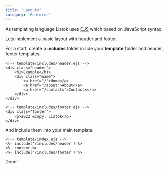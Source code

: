 ```yaml
---
title: "Layouts"
category: 'Features'
---
```

As templating language Listok uses [EJS](https://ejs.co/) which based on JavaScript syntax.

Lets implement a basic layout with header and footer.

For a start, create a **includes** folder inside your **template** folder and header, footer templates.
```ejs
<!-- template/includes/header.ejs -->
<div class="header">
    <h1>Example</h1>
    <div class="name">
        <a href="/">Home</a>
        <a href="/about">About</a>
        <a href="/contacts">Contacts</a>
    </div>
</div>
```

```ejs
<!-- template/includes/footer.ejs -->
<div class="footer">
    <p>2022 &copy; Listok</p>
</div>
```

And include them into your main template:

```ejs
<!-- template/index.ejs -->
<%- include('/includes/header') %> 
<%- content %>
<%- include('/includes/footer') %>
```

Done!